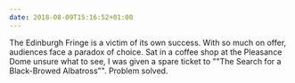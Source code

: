 ```yaml
---
date: 2018-08-09T15:16:52+01:00
---
```


The Edinburgh Fringe is a victim of its own success. With so much on offer, audiences face a paradox of choice. Sat in a coffee shop at the Pleasance Dome unsure what to see, I was given a spare ticket to ""The Search for a Black-Browed Albatross"". Problem solved.
